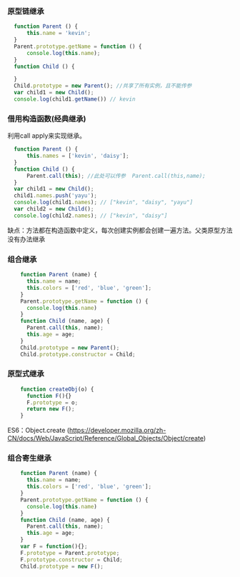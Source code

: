 ### 原型链继承
  
  ``` javascript
    function Parent () {
        this.name = 'kevin';
    }
    Parent.prototype.getName = function () {
        console.log(this.name);
    }
    function Child () {

    }
    Child.prototype = new Parent(); //共享了所有实例，且不能传参
    var child1 = new Child();
    console.log(child1.getName()) // kevin
  ```

### 借用构造函数(经典继承)
利用call apply来实现继承。

  ``` javascript
    function Parent () {
        this.names = ['kevin', 'daisy'];
    }
    function Child () {
        Parent.call(this); //此处可以传参  Parent.call(this,name);
    }
    var child1 = new Child();
    child1.names.push('yayu');
    console.log(child1.names); // ["kevin", "daisy", "yayu"]
    var child2 = new Child();
    console.log(child2.names); // ["kevin", "daisy"]
  ```
缺点：方法都在构造函数中定义，每次创建实例都会创建一遍方法。父类原型方法没有办法继承

### 组合继承

``` javascript
    function Parent (name) {
      this.name = name;
      this.colors = ['red', 'blue', 'green'];
    }
    Parent.prototype.getName = function () {
      console.log(this.name)
    }
    function Child (name, age) {
      Parent.call(this, name);
      this.age = age;
    }
    Child.prototype = new Parent();
    Child.prototype.constructor = Child;
```
### 原型式继承

``` javascript
    function createObj(o) {
      function F(){}
      F.prototype = o;
      return new F();
    }
```
 ES6：Object.create (https://developer.mozilla.org/zh-CN/docs/Web/JavaScript/Reference/Global_Objects/Object/create)

### 组合寄生继承

``` javascript
    function Parent (name) {
      this.name = name;
      this.colors = ['red', 'blue', 'green'];
    }
    Parent.prototype.getName = function () {
      console.log(this.name)
    }
    function Child (name, age) {
      Parent.call(this, name);
      this.age = age;
    }
    var F = function(){};
    F.prototype = Parent.prototype;
    F.prototype.constructor = Child;
    Child.prototype = new F();
```


